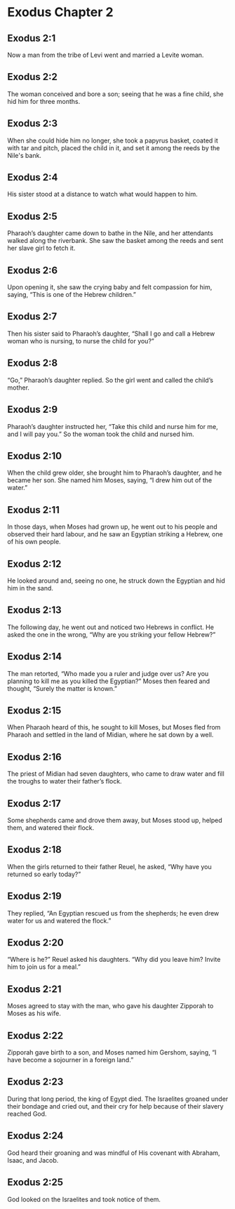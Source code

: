 # Exodus Chapter 2

## Exodus 2:1
Now a man from the tribe of Levi went and married a Levite woman.

## Exodus 2:2
The woman conceived and bore a son; seeing that he was a fine child, she hid him for three months.

## Exodus 2:3
When she could hide him no longer, she took a papyrus basket, coated it with tar and pitch, placed the child in it, and set it among the reeds by the Nile's bank.

## Exodus 2:4
His sister stood at a distance to watch what would happen to him.

## Exodus 2:5
Pharaoh’s daughter came down to bathe in the Nile, and her attendants walked along the riverbank. She saw the basket among the reeds and sent her slave girl to fetch it.

## Exodus 2:6
Upon opening it, she saw the crying baby and felt compassion for him, saying, “This is one of the Hebrew children.”

## Exodus 2:7
Then his sister said to Pharaoh’s daughter, “Shall I go and call a Hebrew woman who is nursing, to nurse the child for you?”

## Exodus 2:8
“Go,” Pharaoh’s daughter replied. So the girl went and called the child’s mother.

## Exodus 2:9
Pharaoh’s daughter instructed her, “Take this child and nurse him for me, and I will pay you.” So the woman took the child and nursed him.

## Exodus 2:10
When the child grew older, she brought him to Pharaoh’s daughter, and he became her son. She named him Moses, saying, “I drew him out of the water.”

## Exodus 2:11
In those days, when Moses had grown up, he went out to his people and observed their hard labour, and he saw an Egyptian striking a Hebrew, one of his own people.

## Exodus 2:12
He looked around and, seeing no one, he struck down the Egyptian and hid him in the sand.

## Exodus 2:13
The following day, he went out and noticed two Hebrews in conflict. He asked the one in the wrong, “Why are you striking your fellow Hebrew?”

## Exodus 2:14
The man retorted, “Who made you a ruler and judge over us? Are you planning to kill me as you killed the Egyptian?” Moses then feared and thought, “Surely the matter is known.”

## Exodus 2:15
When Pharaoh heard of this, he sought to kill Moses, but Moses fled from Pharaoh and settled in the land of Midian, where he sat down by a well.

## Exodus 2:16
The priest of Midian had seven daughters, who came to draw water and fill the troughs to water their father’s flock.

## Exodus 2:17
Some shepherds came and drove them away, but Moses stood up, helped them, and watered their flock.

## Exodus 2:18
When the girls returned to their father Reuel, he asked, “Why have you returned so early today?”

## Exodus 2:19
They replied, “An Egyptian rescued us from the shepherds; he even drew water for us and watered the flock.”

## Exodus 2:20
“Where is he?” Reuel asked his daughters. “Why did you leave him? Invite him to join us for a meal.”

## Exodus 2:21
Moses agreed to stay with the man, who gave his daughter Zipporah to Moses as his wife.

## Exodus 2:22
Zipporah gave birth to a son, and Moses named him Gershom, saying, “I have become a sojourner in a foreign land.”

## Exodus 2:23
During that long period, the king of Egypt died. The Israelites groaned under their bondage and cried out, and their cry for help because of their slavery reached God.

## Exodus 2:24
God heard their groaning and was mindful of His covenant with Abraham, Isaac, and Jacob.

## Exodus 2:25
God looked on the Israelites and took notice of them.
